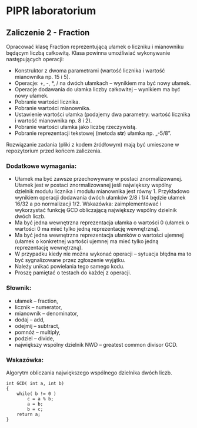 # PIPR laboratorium
## Zaliczenie 2 - Fraction

Opracować klasę Fraction reprezentującą ułamek o liczniku i mianowniku będącym liczbą całkowitą. Klasa powinna umożliwiać wykonywanie następujących operacji:
* Konstruktor z dwoma parametrami (wartość licznika i wartość mianownika np. 15 i 5).
* Operacje: +, -, *, / na dwóch ułamkach – wynikiem ma być nowy ułamek.
* Operacje dodawania do ułamka liczby całkowitej – wynikiem ma być nowy ułamek.
* Pobranie wartości licznika.
* Pobranie wartości mianownika.
* Ustawienie wartości ułamka (podajemy dwa parametry: wartość licznika i wartość mianownika np. 8 i 2).
* Pobranie wartości ułamka jako liczbę rzeczywistą.
* Pobranie reprezentacji tekstowej (metoda __str__) ułamka np. „-5/8”.

Rozwiązanie zadania (pliki z kodem źródłowym) mają być umieszone w repozytorium przed końcem zaliczenia.

### Dodatkowe wymagania:
* Ułamek ma być zawsze przechowywany w postaci znormalizowanej. Ułamek jest w postaci znormalizowanej jeśli największy wspólny dzielnik modułu licznika i modułu mianownika jest równy 1.
Przykładowo wynikiem operacji dodawania dwóch ułamków 2/8 i 1/4 będzie ułamek 16/32 a po normalizacji 1/2.
Wskazówka: zaimplementować i wykorzystać funkcję GCD obliczającą największy wspólny dzielnik dwóch liczb.
* Ma być jedna wewnętrzna reprezentacja ułamka o wartości 0 (ułamek o wartości 0 ma mieć tylko jedną reprezentację wewnętrzną).
* Ma być jedna wewnętrzna reprezentacja ułamków o wartości ujemnej (ułamek o konkretnej wartości ujemnej ma mieć tylko jedną reprezentację wewnętrzną).
* W przypadku kiedy nie można wykonać operacji – sytuacja błędna ma to być sygnalizowane przez zgłoszenie wyjątku.
* Należy unikać powielania tego samego kodu.
* Proszę pamiętać o testach do każdej z operacji.

### Słownik:
* ułamek – fraction,
* licznik – numerator,
* mianownik – denominator,
* dodaj – add,
* odejmij – subtract,
* pomnóż – multiply,
* podziel – divide,
* największy wspólny dzielnik NWD – greatest common divisor GCD.

### Wskazówka:
Algorytm obliczania największego wspólnego dzielnika dwóch liczb.

    int GCD( int a, int b)
    {
        while( b != 0 )
            c = a % b;
            a = b;
            b = c;
        return a;
    }